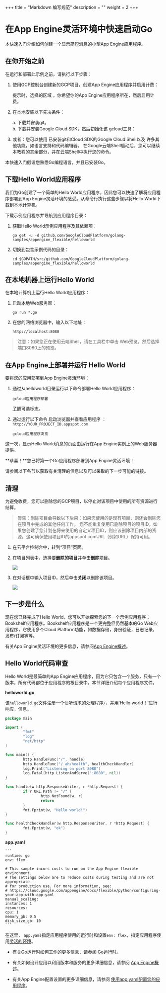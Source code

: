 +++
title = "Markdown 编写规范"
description = ""
weight = 2
+++

# 在App Engine灵活环境中快速启动Go

本快速入门介绍如何创建一个显示简短消息的小型App Engine应用程序。

## 在你开始之前

在运行和部署此示例之前，请执行以下步骤：

1. 使用GCP控制台创建新的GCP项目，创建App Engine应用程序并启用计费：

    提示时，选择的区域 ，你希望你的App Engine应用程序所在，然后启用计费。

2. 在本地安装以下先决条件：

    a. 下载并安装git。  
    b. 下载并安装Google Cloud SDK，然后初始化该 gcloud工具： 

3. 或者：您可以使用 已安装git和Cloud SDK的Google Cloud Shell以及 许多其他功能，如语言支持和代码编辑器。
    在Google云端Shell启动后，您可以继续本教程的其余部分，并在云端Shell中执行您的命令。

本快速入门假设您熟悉Go编程语言，并且已安装Go。

## 下载Hello World应用程序 

我们为Go创建了一个简单的Hello World应用程序，因此您可以快速了解将应用程序部署到App Engine灵活环境的感受。从命令行执行这些步骤以将Hello World下载到本地计算机。

下载示例应用程序并导航到应用程序目录：

1. 获取Hello World示例应用程序及其依赖项：

    ```
    go get -u -d github.com/GoogleCloudPlatform/golang-samples/appengine_flexible/helloworld
    ```

2. 切换到包含示例代码的目录：

    ```
    cd $GOPATH/src/github.com/GoogleCloudPlatform/golang-samples/appengine_flexible/helloworld
    ```

## 在本地机器上运行Hello World

在本地计算机上运行Hello World应用程序：

1. 启动本地Web服务器：

    ```
    go run *.go
    ```

2. 在您的网络浏览器中，输入以下地址：
    
    ```
    http://localhost:8080
    ```

> 注意：如果您正在使用云端Shell，请在工具栏中单击 Web预览，然后选择端口8080上的预览。

## 在App Engine上部署并运行 Hello World

要将您的应用部署到App Engine灵活环境：

1. 通过从helloworld目录运行以下命令部署Hello World应用程序：

    ```
    gcloud应用程序部署
    ```

    [了解](#)可选标志。

2. 通过运行以下命令 启动浏览器并查看应用程序 ：`http://YOUR_PROJECT_ID.appspot.com`

    ```
    gcloud应用程序浏览
    ```

这一次，显示Hello World消息的页面由运行在App Engine实例上的Web服务器提供。

**恭喜！**您已将第一个Go应用程序部署到App Engine灵活环境！

请参阅以下各节以获取有关清理的信息以及可以采取的下一步可能的链接。

## 清理

为避免收费，您可以删除您的GCP项目，以停止对该项目中使用的所有资源进行结算。

> 警告：删除项目会导致以下后果：如果您使用的是现有项目，则还会删除您在项目中完成的其他任何工作。
您不能重复使用已删除项目的项目ID。如果您创建了您计划在将来使用的自定义项目ID，则应该删除项目内部的资源。这可确保使用项目ID的appspot.comURL（例如URL）保持可用。

1. 在云平台控制台中，转到“项目”页面。

2. 在项目列表中，选择要**删除的项目**并单击**删除**项目。

    ![](../images/markdown/delete-project-screenshot.png)

3. 在对话框中输入项目ID，然后单击**关闭**以删除该项目。

    ![](../images/markdown/delete-project-screenshot.png)

## 下一步是什么

现在您已经完成了Hello World，您可以开始探索您的下一个示例应用程序：Bookshelf应用程序。Bookshelf应用程序是一个更完整但仍然基本的Go Web应用程序，它使用多个Cloud Platform功能，如数据存储，身份验证，日志记录，发布/订阅等等。

有关App Engine灵活环境的更多信息，请参阅[App Engine概述](#)。

## Hello World代码审查

Hello World是最简单的App Engine应用程序，因为它只包含一个服务，只有一个版本，所有代码都位于应用程序的根目录中。本节详细介绍每个应用程序文件。

**helloworld.go**

该`helloworld.go`文件注册一个侦听请求的处理程序`/`，并用'Hello world！'进行响应。信息。

```go
package main

import (
        "fmt"
        "log"
        "net/http"
)

func main() {
        http.HandleFunc("/", handle)
        http.HandleFunc("/_ah/health", healthCheckHandler)
        log.Print("Listening on port 8080")
        log.Fatal(http.ListenAndServe(":8080", nil))
}

func handle(w http.ResponseWriter, r *http.Request) {
        if r.URL.Path != "/" {
                http.NotFound(w, r)
                return
        }
        fmt.Fprint(w, "Hello world!")
}

func healthCheckHandler(w http.ResponseWriter, r *http.Request) {
        fmt.Fprint(w, "ok")
}
```

**app.yaml**

    ```
    runtime: go
    env: flex

    # This sample incurs costs to run on the App Engine flexible environment. 
    # The settings below are to reduce costs during testing and are not appropriate
    # for production use. For more information, see:
    # https://cloud.google.com/appengine/docs/flexible/python/configuring-your-app-with-app-yaml
    manual_scaling:
    instances: 1
    resources:
    cpu: 1
    memory_gb: 0.5
    disk_size_gb: 10
    ```

在这里， `app.yaml`指定应用程序使用的运行时和设置`env: flex`，指定应用程序使用[灵活的环境](#)。

- 有关Go运行时如何工作的更多信息，请参阅 [Go运行时](#)。

- 有关如何设计应用以利用版本和服务的更多详细信息，请参阅 [App Engine概述](#)。

- 有关App Engine配置设置的更多详细信息，请参阅 [使用app.yaml配置您的应用程序](#)。

